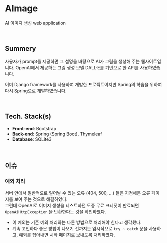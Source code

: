# AImage
AI 이미지 생성 web application 

<br>

## Summery
사용자가 prompt를 제공하면 그 설명을 바탕으로 AI가 그림을 생성해 주는 웹사이트입니다. OpenAI에서 제공하는 그림 생성 모델 DALL·E를 기반으로 한 API를 사용하였습니다.<br>

이미 Django framework를 사용하여 개발한 프로젝트이지만 Spring의 학습을 위하여 다시 Spring으로 개발하였습니다.

<br>

## Tech. Stack(s)
* **Front-end**: Bootstrap
* **Back-end**: Spring (Spring Boot), Thymeleaf
* **Database**: SQLite3

<br>


## 이슈
### 예외 처리
서버 안에서 일반적으로 일어날 수 있는 오류 (404, 500, ...) 들은 지정해둔 오류 페이지를 보여 주는 것으로 해결하였다. <br>
그런데 OpenAI로 이미지 생성을 테스트하던 도중 무료 크레딧이 만료되면 `OpenAiHttpException` 을 반환한다는 것을 확인하였다.
* 이 예외는 기존 예외 처리와는 다른 방법으로 처리해야 한다고 생각했다.
* 계속 고민하다 좋은 방법이 나오기 전까지는 임시적으로 `try ~ catch` 문을 사용하고, 예외를 잡아내면 시작 페이지로 보내도록 처리하였다.
